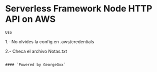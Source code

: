 # Serverless Framework Node HTTP API on AWS

`Uso`

1.- No olvides la config en .aws/credentials

2.- Checa el archivo Notas.txt

```

#### `Powered by GeorgeGxx`

```